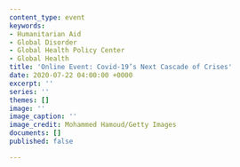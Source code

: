 ```yaml
---
content_type: event
keywords:
- Humanitarian Aid
- Global Disorder
- Global Health Policy Center
- Global Health
title: 'Online Event: Covid-19’s Next Cascade of Crises'
date: 2020-07-22 04:00:00 +0000
excerpt: ''
series: ''
themes: []
image: ''
image_caption: ''
image_credit: Mohammed Hamoud/Getty Images
documents: []
published: false

---
```

